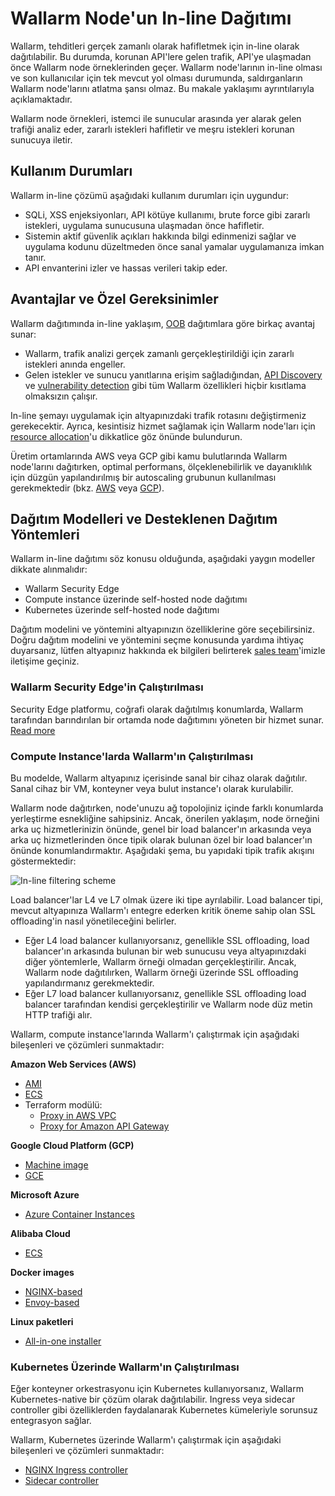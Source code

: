 # Wallarm Node'un In-line Dağıtımı

Wallarm, tehditleri gerçek zamanlı olarak hafifletmek için in-line olarak dağıtılabilir. Bu durumda, korunan API'lere gelen trafik, API'ye ulaşmadan önce Wallarm node örneklerinden geçer. Wallarm node'larının in-line olması ve son kullanıcılar için tek mevcut yol olması durumunda, saldırganların Wallarm node'larını atlatma şansı olmaz. Bu makale yaklaşımı ayrıntılarıyla açıklamaktadır.

Wallarm node örnekleri, istemci ile sunucular arasında yer alarak gelen trafiği analiz eder, zararlı istekleri hafifletir ve meşru istekleri korunan sunucuya iletir.

## Kullanım Durumları

Wallarm in-line çözümü aşağıdaki kullanım durumları için uygundur:

* SQLi, XSS enjeksiyonları, API kötüye kullanımı, brute force gibi zararlı istekleri, uygulama sunucusuna ulaşmadan önce hafifletir.
* Sistemin aktif güvenlik açıkları hakkında bilgi edinmenizi sağlar ve uygulama kodunu düzeltmeden önce sanal yamalar uygulamanıza imkan tanır.
* API envanterini izler ve hassas verileri takip eder.

## Avantajlar ve Özel Gereksinimler

Wallarm dağıtımında in-line yaklaşım, [OOB](../oob/overview.md) dağıtımlara göre birkaç avantaj sunar:

* Wallarm, trafik analizi gerçek zamanlı gerçekleştirildiği için zararlı istekleri anında engeller.
* Gelen istekler ve sunucu yanıtlarına erişim sağladığından, [API Discovery](../../api-discovery/overview.md) ve [vulnerability detection](../../about-wallarm/detecting-vulnerabilities.md) gibi tüm Wallarm özellikleri hiçbir kısıtlama olmaksızın çalışır.

In-line şemayı uygulamak için altyapınızdaki trafik rotasını değiştirmeniz gerekecektir. Ayrıca, kesintisiz hizmet sağlamak için Wallarm node'ları için [resource allocation](../../admin-en/configuration-guides/allocate-resources-for-node.md)'u dikkatlice göz önünde bulundurun.

Üretim ortamlarında AWS veya GCP gibi kamu bulutlarında Wallarm node'larını dağıtırken, optimal performans, ölçeklenebilirlik ve dayanıklılık için düzgün yapılandırılmış bir autoscaling grubunun kullanılması gerekmektedir (bkz. [AWS](../../admin-en/installation-guides/amazon-cloud/autoscaling-overview.md) veya [GCP](../../admin-en/installation-guides/google-cloud/autoscaling-overview.md)).

## Dağıtım Modelleri ve Desteklenen Dağıtım Yöntemleri

Wallarm in-line dağıtımı söz konusu olduğunda, aşağıdaki yaygın modeller dikkate alınmalıdır:

* Wallarm Security Edge
* Compute instance üzerinde self-hosted node dağıtımı
* Kubernetes üzerinde self-hosted node dağıtımı

Dağıtım modelini ve yöntemini altyapınızın özelliklerine göre seçebilirsiniz. Doğru dağıtım modelini ve yöntemini seçme konusunda yardıma ihtiyaç duyarsanız, lütfen altyapınız hakkında ek bilgileri belirterek [sales team](mailto:sales@wallarm.com)'imizle iletişime geçiniz.

### Wallarm Security Edge'in Çalıştırılması

Security Edge platformu, coğrafi olarak dağıtılmış konumlarda, Wallarm tarafından barındırılan bir ortamda node dağıtımını yöneten bir hizmet sunar. [Read more](../security-edge/deployment.md)

### Compute Instance'larda Wallarm'ın Çalıştırılması

Bu modelde, Wallarm altyapınız içerisinde sanal bir cihaz olarak dağıtılır. Sanal cihaz bir VM, konteyner veya bulut instance'ı olarak kurulabilir.

Wallarm node dağıtırken, node'unuzu ağ topolojiniz içinde farklı konumlarda yerleştirme esnekliğine sahipsiniz. Ancak, önerilen yaklaşım, node örneğini arka uç hizmetlerinizin önünde, genel bir load balancer'ın arkasında veya arka uç hizmetlerinden önce tipik olarak bulunan özel bir load balancer'ın önünde konumlandırmaktır. Aşağıdaki şema, bu yapıdaki tipik trafik akışını göstermektedir:

![In-line filtering scheme](../../images/waf-installation/inline/wallarm-inline-deployment-scheme.png)

Load balancer'lar L4 ve L7 olmak üzere iki tipe ayrılabilir. Load balancer tipi, mevcut altyapınıza Wallarm'ı entegre ederken kritik öneme sahip olan SSL offloading'in nasıl yönetileceğini belirler.

* Eğer L4 load balancer kullanıyorsanız, genellikle SSL offloading, load balancer'ın arkasında bulunan bir web sunucusu veya altyapınızdaki diğer yöntemlerle, Wallarm örneği olmadan gerçekleştirilir. Ancak, Wallarm node dağıtılırken, Wallarm örneği üzerinde SSL offloading yapılandırmanız gerekmektedir.
* Eğer L7 load balancer kullanıyorsanız, genellikle SSL offloading load balancer tarafından kendisi gerçekleştirilir ve Wallarm node düz metin HTTP trafiği alır.

Wallarm, compute instance'larında Wallarm'ı çalıştırmak için aşağıdaki bileşenleri ve çözümleri sunmaktadır:

**Amazon Web Services (AWS)**

* [AMI](compute-instances/aws/aws-ami.md)
* [ECS](compute-instances/aws/aws-ecs.md)
* Terraform modülü:
    * [Proxy in AWS VPC](compute-instances/aws/terraform-module-for-aws-vpc.md)
    * [Proxy for Amazon API Gateway](compute-instances/aws/terraform-module-for-aws-api-gateway.md)

**Google Cloud Platform (GCP)**

* [Machine image](compute-instances/gcp/machine-image.md)
* [GCE](compute-instances/gcp/gce.md)

**Microsoft Azure**

* [Azure Container Instances](compute-instances/azure/docker-image.md)

**Alibaba Cloud**

* [ECS](compute-instances/alibaba/docker-image.md)

**Docker images**

* [NGINX-based](compute-instances/docker/nginx-based.md)
* [Envoy-based](compute-instances/docker/envoy-based.md)

**Linux paketleri**

* [All-in-one installer](compute-instances/linux/all-in-one.md)

### Kubernetes Üzerinde Wallarm'ın Çalıştırılması

Eğer konteyner orkestrasyonu için Kubernetes kullanıyorsanız, Wallarm Kubernetes-native bir çözüm olarak dağıtılabilir. Ingress veya sidecar controller gibi özelliklerden faydalanarak Kubernetes kümeleriyle sorunsuz entegrasyon sağlar.

Wallarm, Kubernetes üzerinde Wallarm'ı çalıştırmak için aşağıdaki bileşenleri ve çözümleri sunmaktadır:

* [NGINX Ingress controller](../../admin-en/installation-kubernetes-en.md)
* [Sidecar controller](../kubernetes/sidecar-proxy/deployment.md)